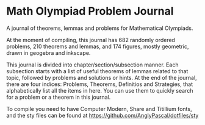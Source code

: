 # Math Olympiad Problem Journal
A journal of theorems, lemmas and problems for Mathematical Olympiads. 

At the moment of compiling, this journal has 682 randomly ordered problems, 210 theorems
and lemmas, and 174 figures, mostly geometric, drawn in geogebra and inkscape.

This journal is divided into chapter/section/subsection manner. Each subsection starts
with a list of useful theorems of lemmas related to that topic, followed by problems and
solutions or hints. At the end of the journal, there are four indices: Problems, Theorems,
Definitios and Strategies, that alphabetically list all the items in here. You can use
them to quickly search for a problem or a theorem in this journal.

To compile you need to have Computer Modern, Share and Titillium fonts, and the sty files
can be found at https://github.com/AnglyPascal/dotfiles/sty

